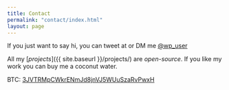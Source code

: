 ```yaml
---
title: Contact
permalink: "contact/index.html"
layout: page
---
```


If you just want to say hi, you can tweet at or DM me <a href="https://twitter.com/wp_user" target="_blank">@wp_user</a>

All my [*projects*]({{ site.baseurl }}/projects/) are *open-source*. If you like my work you can buy me a coconut water.

BTC: <a href="bitcoin:3JVTRMpCWkrENmJd8jnVJ5WUuSzaRvPwxH">3JVTRMpCWkrENmJd8jnVJ5WUuSzaRvPwxH</a>
